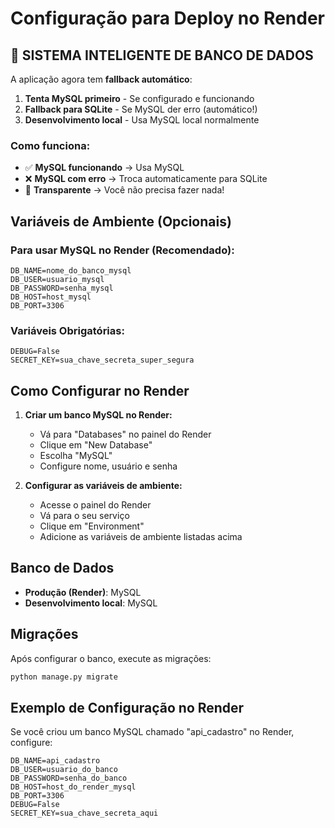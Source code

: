 # Configuração para Deploy no Render

## 🚀 SISTEMA INTELIGENTE DE BANCO DE DADOS

A aplicação agora tem **fallback automático**:

1. **Tenta MySQL primeiro** - Se configurado e funcionando
2. **Fallback para SQLite** - Se MySQL der erro (automático!)
3. **Desenvolvimento local** - Usa MySQL local normalmente

### Como funciona:
- ✅ **MySQL funcionando** → Usa MySQL
- ❌ **MySQL com erro** → Troca automaticamente para SQLite
- 🔄 **Transparente** → Você não precisa fazer nada!

## Variáveis de Ambiente (Opcionais)

### Para usar MySQL no Render (Recomendado):
```
DB_NAME=nome_do_banco_mysql
DB_USER=usuario_mysql
DB_PASSWORD=senha_mysql
DB_HOST=host_mysql
DB_PORT=3306
```

### Variáveis Obrigatórias:
```
DEBUG=False
SECRET_KEY=sua_chave_secreta_super_segura
```

## Como Configurar no Render

1. **Criar um banco MySQL no Render:**
   - Vá para "Databases" no painel do Render
   - Clique em "New Database"
   - Escolha "MySQL"
   - Configure nome, usuário e senha

2. **Configurar as variáveis de ambiente:**
   - Acesse o painel do Render
   - Vá para o seu serviço
   - Clique em "Environment"
   - Adicione as variáveis de ambiente listadas acima

## Banco de Dados

- **Produção (Render)**: MySQL
- **Desenvolvimento local**: MySQL

## Migrações

Após configurar o banco, execute as migrações:
```bash
python manage.py migrate
```

## Exemplo de Configuração no Render

Se você criou um banco MySQL chamado "api_cadastro" no Render, configure:

```
DB_NAME=api_cadastro
DB_USER=usuario_do_banco
DB_PASSWORD=senha_do_banco
DB_HOST=host_do_render_mysql
DB_PORT=3306
DEBUG=False
SECRET_KEY=sua_chave_secreta_aqui
```
